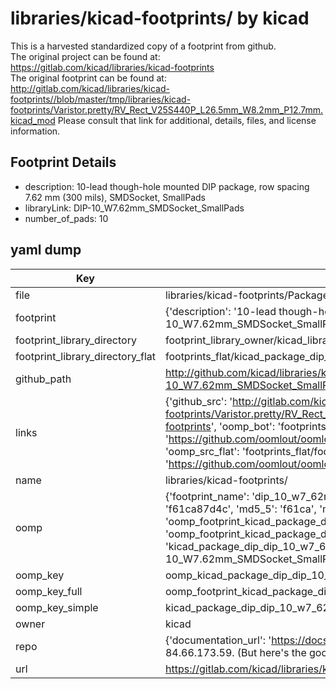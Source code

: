 # libraries/kicad-footprints/ by kicad  
This is a harvested standardized copy of a footprint from github.  
The original project can be found at:  
https://gitlab.com/kicad/libraries/kicad-footprints  
The original footprint can be found at:
http://gitlab.com/kicad/libraries/kicad-footprints//blob/master/tmp/libraries/kicad-footprints/Varistor.pretty/RV_Rect_V25S440P_L26.5mm_W8.2mm_P12.7mm.kicad_mod
Please consult that link for additional, details, files, and license information.  
## Footprint Details
* description: 10-lead though-hole mounted DIP package, row spacing 7.62 mm (300 mils), SMDSocket, SmallPads  
* libraryLink: DIP-10_W7.62mm_SMDSocket_SmallPads  
* number_of_pads: 10  
## yaml dump  
| Key | Value |  
| --- | --- |  
| file | libraries/kicad-footprints/Package_DIP.pretty/DIP-10_W7.62mm_SMDSocket_SmallPads.kicad_mod |  
| footprint | {'description': '10-lead though-hole mounted DIP package, row spacing 7.62 mm (300 mils), SMDSocket, SmallPads', 'libraryLink': 'DIP-10_W7.62mm_SMDSocket_SmallPads', 'number_of_pads': 10} |  
| footprint_library_directory | footprint_library_owner/kicad_libraries/kicad-footprints/ |  
| footprint_library_directory_flat | footprints_flat/kicad_package_dip_dip_10_w7_62mm_smdsocket_smallpads/working |  
| github_path | http://github.com/kicad/libraries/kicad-footprints//blob/master/tmp/libraries/kicad-footprints/Package_DIP.pretty/DIP-10_W7.62mm_SMDSocket_SmallPads.kicad_mod |  
| links | {'github_src': 'http://gitlab.com/kicad/libraries/kicad-footprints//blob/master/tmp/libraries/kicad-footprints/Varistor.pretty/RV_Rect_V25S440P_L26.5mm_W8.2mm_P12.7mm.kicad_mod', 'github_src_repo': 'https://gitlab.com/kicad/libraries/kicad-footprints', 'oomp_bot': 'footprints/kicad_package_dip_dip_10_w7_62mm_smdsocket_smallpads/working', 'oomp_bot_github': 'https://github.com/oomlout/oomlout_oomp_footprint_bot/tree/main/footprints/kicad_package_dip_dip_10_w7_62mm_smdsocket_smallpads/working', 'oomp_src_flat': 'footprints_flat/footprints_flat/kicad_package_dip_dip_10_w7_62mm_smdsocket_smallpads/working', 'oomp_src_flat_github': 'https://github.com/oomlout/oomlout_oomp_footprint_src/tree/main/footprints_flat/kicad_package_dip_dip_10_w7_62mm_smdsocket_smallpads/working'} |  
| name | libraries/kicad-footprints/ |  
| oomp | {'footprint_name': 'dip_10_w7_62mm_smdsocket_smallpads', 'library_name': 'package_dip', 'md5': 'f61ca87d4c623c67fb0288d07fcea5e2', 'md5_10': 'f61ca87d4c', 'md5_5': 'f61ca', 'md5_6': 'f61ca8', 'oomp_key': 'oomp_kicad_package_dip_dip_10_w7_62mm_smdsocket_smallpads', 'oomp_key_extra': 'oomp_footprint_kicad_package_dip_dip_10_w7_62mm_smdsocket_smallpads', 'oomp_key_full': 'oomp_footprint_kicad_package_dip_dip_10_w7_62mm_smdsocket_smallpads_f61ca8', 'oomp_key_simple': 'kicad_package_dip_dip_10_w7_62mm_smdsocket_smallpads', 'original_filename': 'libraries/kicad-footprints/Package_DIP.pretty/DIP-10_W7.62mm_SMDSocket_SmallPads.kicad_mod', 'owner_name': 'kicad'} |  
| oomp_key | oomp_kicad_package_dip_dip_10_w7_62mm_smdsocket_smallpads |  
| oomp_key_full | oomp_footprint_kicad_package_dip_dip_10_w7_62mm_smdsocket_smallpads |  
| oomp_key_simple | kicad_package_dip_dip_10_w7_62mm_smdsocket_smallpads |  
| owner | kicad |  
| repo | {'documentation_url': 'https://docs.github.com/rest/overview/resources-in-the-rest-api#rate-limiting', 'message': "API rate limit exceeded for 84.66.173.59. (But here's the good news: Authenticated requests get a higher rate limit. Check out the documentation for more details.)"} |  
| url | https://gitlab.com/kicad/libraries/kicad-footprints |  

